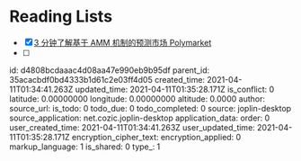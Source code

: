 # Reading Lists

- [x] [3 分钟了解基于 AMM 机制的预测市场 Polymarket](https://www.chainnews.com/articles/863531955506.htm)
- [ ] 

id: d4808bcdaaac4d08aa47e990eb9b95df
parent_id: 35acacbdf0bd4333b1d61c2e03ff4d05
created_time: 2021-04-11T01:34:41.263Z
updated_time: 2021-04-11T01:35:28.171Z
is_conflict: 0
latitude: 0.00000000
longitude: 0.00000000
altitude: 0.0000
author: 
source_url: 
is_todo: 0
todo_due: 0
todo_completed: 0
source: joplin-desktop
source_application: net.cozic.joplin-desktop
application_data: 
order: 0
user_created_time: 2021-04-11T01:34:41.263Z
user_updated_time: 2021-04-11T01:35:28.171Z
encryption_cipher_text: 
encryption_applied: 0
markup_language: 1
is_shared: 0
type_: 1